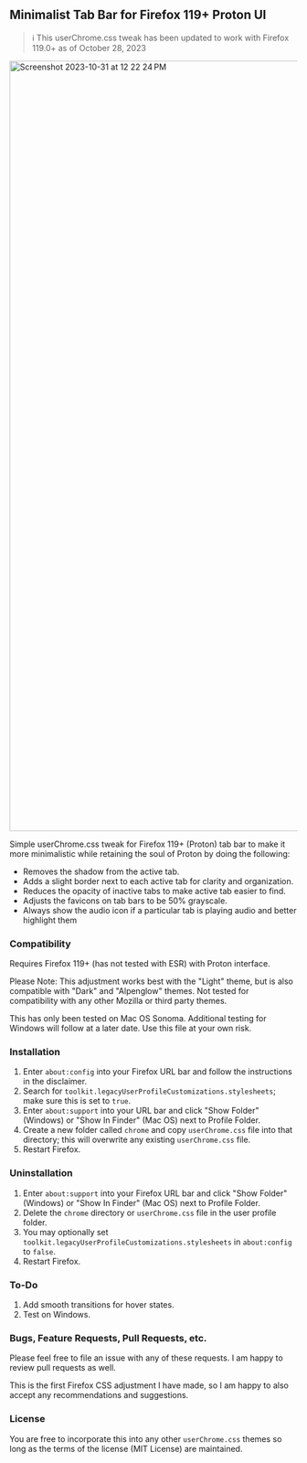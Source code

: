 ## Minimalist Tab Bar for Firefox 119+ Proton UI

> ℹ️ This userChrome.css tweak has been updated to work with Firefox 119.0+ as of October 28, 2023

<img width="1348" alt="Screenshot 2023-10-31 at 12 22 24 PM" src="https://github.com/danielrusso/firefox-css-minimalist-proton-tab-bar/assets/532904/54993e22-a69e-4fcb-8bac-a58bcf82ee64">

Simple userChrome.css tweak for Firefox 119+ (Proton) tab bar to make it more minimalistic while retaining the soul of Proton by doing the following:

 * Removes the shadow from the active tab.
 * Adds a slight border next to each active tab for clarity and organization.
 * Reduces the opacity of inactive tabs to make active tab easier to find.
 * Adjusts the favicons on tab bars to be 50% grayscale.
 * Always show the audio icon if a particular tab is playing audio and better highlight them

### Compatibility

Requires Firefox 119+ (has not tested with ESR) with Proton interface.

Please Note: This adjustment works best with the "Light" theme, but is also compatible with "Dark" and "Alpenglow" themes. Not tested for compatibility with any other Mozilla or third party themes.

This has only been tested on Mac OS Sonoma. Additional testing for Windows will follow at a later date. Use this file at your own risk.

### Installation
1. Enter `about:config` into your Firefox URL bar and follow the instructions in the disclaimer.
2. Search for `toolkit.legacyUserProfileCustomizations.stylesheets`; make sure this is set to `true`.
3. Enter `about:support` into your URL bar and click "Show Folder" (Windows) or "Show In Finder" (Mac OS) next to Profile Folder.
4. Create a new folder called `chrome` and copy `userChrome.css` file into that directory; this will overwrite any existing `userChrome.css` file.
5. Restart Firefox.

### Uninstallation
1. Enter `about:support` into your Firefox URL bar and click "Show Folder" (Windows) or "Show In Finder" (Mac OS) next to Profile Folder.
2. Delete the `chrome` directory or `userChrome.css` file in the user profile folder.
3. You may optionally set `toolkit.legacyUserProfileCustomizations.stylesheets` in `about:config` to `false`.
4. Restart Firefox.

### To-Do

1. Add smooth transitions for hover states.
2. Test on Windows.

### Bugs, Feature Requests, Pull Requests, etc.

Please feel free to file an issue with any of these requests. I am happy to review pull requests as well.

This is the first Firefox CSS adjustment I have made, so I am happy to also accept any recommendations and suggestions.

### License

You are free to incorporate this into any other `userChrome.css` themes so long as the terms of the license (MIT License) are maintained.
